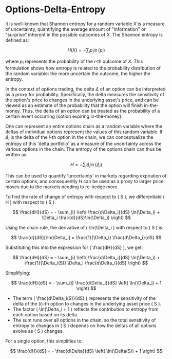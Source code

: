 # Options-Delta-Entropy
It is well-known that Shannon entropy for a random variable $X$ is a measure of uncertainty, quantifying the average amount of "information" or "surprise" inherent in the possible outcomes of $X$. The Shannon entropy is defined as:

$$
H(X) = - \sum_{i} p_i \ln(p_i)
$$

where $p_i$ represents the probability of the $i$-th outcome of $X$. This formulation shows how entropy is related to the probability distribution of the random variable: the more uncertain the outcome, the higher the entropy.

In the context of options trading, the delta $\Delta$ of an option can be interpreted as a proxy for probability. Specifically, the delta measures the sensitivity of the option's price to changes in the underlying asset's price, and can be viewed as an estimate of the probability that the option will finish in-the-money. Thus, the delta of an option can be treated as the probability of a certain event occurring (option expiring in-the-money).

One can represent an entire options chain as a random variable where the deltas of individual options represent the values of this random variable. If $\Delta_i$ is the delta of the $i$-th option in the chain, we can conceptualize the entropy of this 'delta portfolio' as a measure of the uncertainty across the various options in the chain. The entropy of the options chain can thus be written as:

$$
H = - \sum_{i} \Delta_i \ln(\Delta_i)
$$

This can be used to quantify 'uncertainty' in markets regarding expiration of certain options, and consequently $H$ can be used as a proxy to larger price moves due to the markets needing to re-hedge more.

To find the rate of change of entropy with respect to \( S \), we differentiate \( H \) with respect to \( S \):

$$
\frac{dH}{dS} = - \sum_{i} \left( \frac{d\Delta_i}{dS} \ln(\Delta_i) + \Delta_i \frac{d}{dS}\ln(\Delta_i) \right)
$$

Using the chain rule, the derivative of \( \ln(\Delta_i \) with respect to \( S \) is:

$$
\frac{d}{dS}[\ln(\Delta_i] = \frac{1}{\Delta_i} \frac{d\Delta_i}{dS}
$$

Substituting this into the expression for \( \frac{dH}{dS} \), we get:

$$
\frac{dH}{dS} = - \sum_{i} \left( \frac{d\Delta_i}{dS} \ln(\Delta_i) + \frac{1}{\Delta_i(S)} \Delta_i \frac{d\Delta_i}{dS} \right)
$$

Simplifying:

$$
\frac{dH}{dS} = - \sum_{i} \frac{d\Delta_i}{dS} \left( \ln(\Delta_i) + 1 \right)
$$

- The term \( \frac{d\Delta_i(S)}{dS} \) represents the sensitivity of the delta of the \(i\)-th option to changes in the underlying asset price \( S \).
- The factor \( \ln(\Delta_i + 1 \) reflects the contribution to entropy from each option based on its delta.
- The sum runs over all options in the chain, so the total sensitivity of entropy to changes in \( S \) depends on how the deltas of all options evolve as \( S \) changes.

For a single option, this simplifies to:

$$
\frac{dH}{dS} = - \frac{d\Delta}{dS} \left( \ln(\Delta(S)) + 1 \right)
$$
